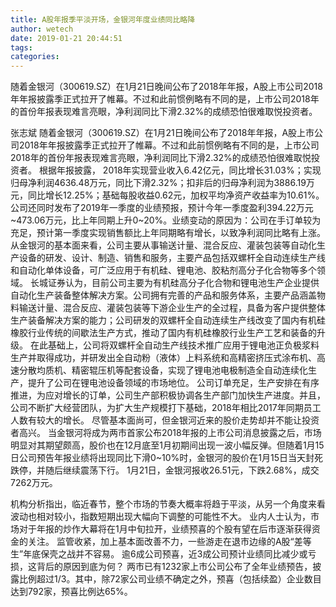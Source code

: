 ```yaml
---
title: A股年报季平淡开场，金银河年度业绩同比略降
author: wetech
date: 2019-01-21 20:44:51
tags: 
categories: 
---
```

随着金银河（300619.SZ）在1月21日晚间公布了2018年年报，A股上市公司2018年年报披露季正式拉开了帷幕。不过和此前惯例略有不同的是，上市公司2018年的首份年报表现难言亮眼，净利润同比下滑2.32%的成绩恐怕很难取悦投资者。
<!-- more -->
张志斌
随着金银河（300619.SZ）在1月21日晚间公布了2018年年报，A股上市公司2018年年报披露季正式拉开了帷幕。不过和此前惯例略有不同的是，上市公司2018年的首份年报表现难言亮眼，净利润同比下滑2.32%的成绩恐怕很难取悦投资者。
根据年报披露，
2018年实现营业收入6.42亿元，同比增长31.03%；实现归母净利润4636.48万元，同比下滑2.32%；扣非后的归母净利润为3886.19万元，同比增长12.25%；基础每股收益0.62元，加权平均净资产收益率为10.61%。
公司还同时发布了2019年一季度的业绩预报，预计今年一季度盈利394.22万元~473.06万元，比上年同期上升0~20%。业绩变动的原因为：公司在手订单较为充足，预计第一季度实现销售额比上年同期略有增长，以致净利润同比略有上涨。
从金银河的基本面来看，公司主要从事输送计量、混合反应、灌装包装等自动化生产设备的研发、设计、制造、销售和服务，主要产品包括双螺杆全自动连续生产线和自动化单体设备，可广泛应用于有机硅、锂电池、胶粘剂高分子化合物等多个领域。
长城证券认为，目前公司主要为有机硅高分子化合物和锂电池生产企业提供自动化生产装备整体解决方案。公司拥有完善的产品和服务体系，主要产品涵盖物料输送计量、混合反应、灌装包装等下游企业生产的全过程，具备为客户提供整体生产装备解决方案的能力；公司研发的双螺杆全自动连续生产线改变了国内有机硅橡胶行业传统的间歇法生产方式，推动了国内有机硅橡胶行业生产工艺和装备的升级。
在此基础上，公司将双螺杆全自动生产线技术推广应用于锂电池正负极浆料生产并取得成功，并研发出全自动粉（液体）上料系统和高精密挤压式涂布机、高速分散均质机、精密辊压机等配套设备，实现了锂电池电极制造全自动连续化生产，提升了公司在锂电池设备领域的市场地位。
公司订单充足，生产安排在有序推进，为应对增长的订单，公司生产部积极协调各生产部门加快生产进度。并且，公司不断扩大经营团队，为扩大生产规模打下基础，2018年相比2017年同期员工人数有较大的增长。
尽管基本面尚可，但金银河近来的股价走势却并不能让投资者高兴。
当金银河将成为两市首家公布2018年报的上市公司消息披露之后，市场明显对其期望颇高，股价也在12月底至1月初期间出现一波小幅反弹。但随着1月15日公司预告年报业绩将出现同比下滑0~10%时，金银河的股价在1月15日当天封死跌停，并随后继续震荡下行。
1月21日，金银河报收26.51元，下跌2.68%，成交7262万元。
 
 
机构分析指出，临近春节，整个市场的节奏大概率将趋于平淡，从另一个角度来看波动也相对较小，指数短期出现大幅向下调整的可能性不大。
业内人士认为，市场对于年报的炒作大幕将在1月中旬拉开，业绩预喜的个股有望在后市逐渐获得资金的关注。
监管收紧，加上基本面改善不力，一些游走在退市边缘的A股“差等生”年底保壳之战并不容易。
逾6成公司预喜，近3成公司预计业绩同比减少或亏损，这背后的原因到底为何？
两市已有1232家上市公司公布了全年业绩预告，披露比例超过1/3。其中，除72家公司业绩不确定之外，预喜（包括续盈）企业数目达到792家，预喜比例达65%。
